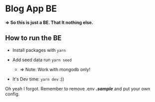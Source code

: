 # Blog App BE

**=> So this is just a BE. That It nothing else.**

## How to run the BE

- Install packages with `yarn`

- Add seed data run `yarn seed`

  - => Note: Work with mongodb only!

- It's Dev time: `yarn dev` :))

Oh yeah I forgot. Remember to remove .env **_.sample_** and put your own config.

